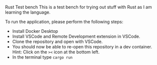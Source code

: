 Rust Test bench
This is a test bench for trying out stuff with Rust as I am learning the language.

To run the application, please perform the following steps:

- Install Docker Desktop
- Install VSCode and Remote Development extension in VSCode.
- Clone the repository and open with VSCode.
- You should now be able to re-open this repository in a dev container. Hint: Click on the `><` icon at the bottom left.
- In the terminal type `cargo run`